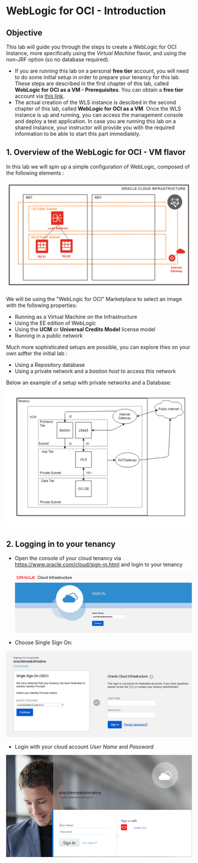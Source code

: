 # WebLogic for OCI - Introduction



## Objective

This lab will guide you through the steps to create a WebLogic for OCI Instance, more specifically using the *Virtual Machine* flavor, and using the non-JRF option (so no database required).

- If you are running this lab on a personal **free tier** account, you will need to do some initial setup in order to prepare your tenancy for this lab.  These steps are described in the first chapter of this lab, called **WebLogic for OCI as a VM - Prerequisites**.  You can obtain a **free tier** account via [this link](https://signup.oraclecloud.com/).
- The actual creation of the WLS instance is descibed in the second chapter of this lab, called **WebLogic for OCI as a VM**.  Once the WLS instance is up and running, you can access the management console and deploy a test application.  In case you are running this lab on a shared instance, your instructor will provide you with the required information to be able to start this part immediately.



## 1. Overview of the WebLogic for OCI - VM flavor

In this lab we will spin up a simple configuration of WebLogic, composed of the following elements : 

<img src="images/image-20201027145036593.png" alt="image-20201027145036593" style="zoom:50%;" />

We will be using the "WebLogic for OCI" Marketplace to select an image with the following properties:

- Running as a Virtual Machine on the Infrastructure
- Using the EE edition of WebLogic
- Using the **UCM** or **Universal Credits Model** license model
- Running in a public network

Much more sophisticated setups are possible, you can explore thes on your own adfter the initial lab :

- Using a Repository database
- Using a private network and a *bastion host* to access this network

Below an example of a setup with private networks and a Database:

 <img src="images/image-20201027150146747.png" alt="image-20201027150146747" style="zoom:50%;" />



## 2. Logging in to your tenancy



- Open the console of your cloud tenancy via https://www.oracle.com/cloud/sign-in.html and login to your tenancy

  ![](images/image010.png)



- Choose Single Sign On:

![](images/image020.png)



- Login with your cloud account *User Name* and *Password* 

![](images/image030.png)



